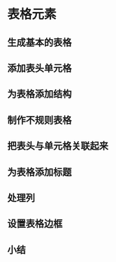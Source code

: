 # 表格元素

## 生成基本的表格

## 添加表头单元格

## 为表格添加结构

## 制作不规则表格

## 把表头与单元格关联起来

## 为表格添加标题

## 处理列

## 设置表格边框

## 小结
